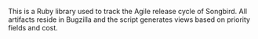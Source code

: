 This is a Ruby library used to track the Agile release cycle of Songbird. All artifacts reside in Bugzilla and the script generates views based on priority fields and cost.
